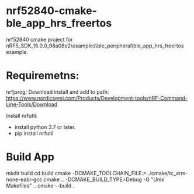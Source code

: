 # nrf52840-cmake-ble_app_hrs_freertos
nrf52840 cmake project for 
nRF5_SDK_16.0.0_98a08e2\examples\ble_peripheral\ble_app_hrs_freertos example.

# Requiremetns:
nrfjprog:
Download install and add to path:
https://www.nordicsemi.com/Products/Development-tools/nRF-Command-Line-Tools/Download

Install nrfutil:
- install python 3.7 or later.
- pip install nrfutil

# Build App
mkdir build
cd build
cmake -DCMAKE_TOOLCHAIN_FILE:=../cmake/tc_arm-none-eabi-gcc.cmake .. -DCMAKE_BUILD_TYPE=Debug -G "Unix Makefiles" ..
cmake --build .
